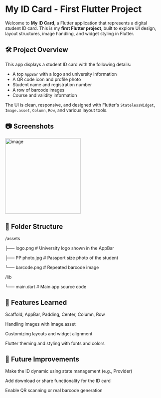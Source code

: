 # My ID Card - First Flutter Project

Welcome to **My ID Card**, a Flutter application that represents a digital student ID card. This is my **first Flutter project**, built to explore UI design, layout structures, image handling, and widget styling in Flutter.

## 🛠️ Project Overview

This app displays a student ID card with the following details:
- A top `AppBar` with a logo and university information
- A QR code icon and profile photo
- Student name and registration number
- A row of barcode images
- Course and validity information

The UI is clean, responsive, and designed with Flutter's `StatelessWidget`, `Image.asset`, `Column`, `Row`, and various layout tools.

## 📷 Screenshots

<img width="242" alt="image" src="https://github.com/user-attachments/assets/0fb62e58-f636-4d89-a7be-28311dca39b8" />



## 📁 Folder Structure
/assets

 ├── logo.png # University logo shown in the AppBar 
 
 ├── PP photo.jpg # Passport size photo of the student
 
 └── barcode.png # Repeated barcode image

/lib

└── main.dart # Main app source code

## 📌 Features Learned
Scaffold, AppBar, Padding, Center, Column, Row

Handling images with Image.asset

Customizing layouts and widget alignment

Flutter theming and styling with fonts and colors

## 📖 Future Improvements
Make the ID dynamic using state management (e.g., Provider)

Add download or share functionality for the ID card

Enable QR scanning or real barcode generation




